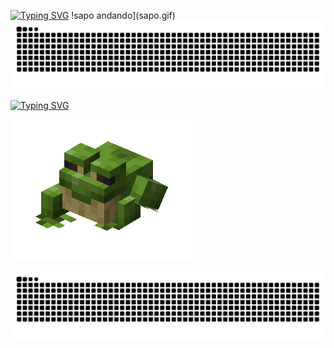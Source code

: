 [![Typing SVG](https://readme-typing-svg.herokuapp.com/?color=10B981&size=35&center=true&vCenter=true&width=1000&lines=hey,+I'm+Rafael+Severo+;Software+engineering+student)](https://git.io/typing-svg)
!sapo andando](sapo.gif)
<img src="https://raw.githubusercontent.com/rafaeumesmo/Rafaeumesmo/output/snake.svg" alt="Snake animation" /> 


[![Typing SVG](https://readme-typing-svg.herokuapp.com/?color=10B981&size=35&center=true&vCenter=true&width=1000&lines=hey,+I'm+Rafael+Severo+;Software+engineering+student)](https://git.io/typing-svg)

![Sapo andando](sapo.gif)

<img src="https://raw.githubusercontent.com/rafaeumesmo/Rafaeumesmo/output/snake.svg" alt="Snake animation" />




        
